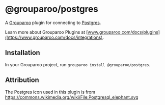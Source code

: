 # @grouparoo/postgres

A [Grouparoo](https://www.grouparoo.com) plugin for connecting to [Postgres](https://www.postgresql.org/).

Learn more about Grouparoo Plugins at [www.grouparoo.com/docs/plugins](https://www.grouparoo.com/docs/integrations).

## Installation

In your Grouparoo project, run `grouparoo install @grouparoo/postgres`.

## Attribution

The Postgres icon used in this plugin is from https://commons.wikimedia.org/wiki/File:Postgresql_elephant.svg
